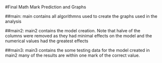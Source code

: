 #Final Math Mark Prediction and Graphs

##main:
    main contains all algorithmns used to create the graphs used in the analysis

##main2:
    main2 contains the model creation. Note that halve of the columns were removed as
    they had minimal effects on the model and the numerical values had the greatest 
    effects

##main3:
    main3 contains the some testing data for the model created in main2 
    many of the results are within one mark of the correct value.
